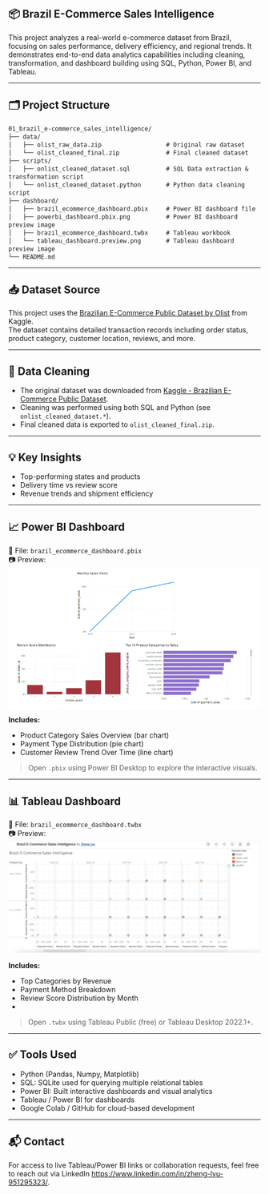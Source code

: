 ## 📦 Brazil E-Commerce Sales Intelligence

This project analyzes a real-world e-commerce dataset from Brazil, focusing on sales performance, delivery efficiency, and regional trends. It demonstrates end-to-end data analytics capabilities including cleaning, transformation, and dashboard building using SQL, Python, Power BI, and Tableau.

---

## 🗂️ Project Structure

```
01_brazil_e-commerce_sales_intelligence/
├── data/
│   ├── olist_raw_data.zip                  # Original raw dataset
│   └── olist_cleaned_final.zip             # Final cleaned dataset
├── scripts/
│   ├── onlist_cleaned_dataset.sql          # SQL Data extraction & transformation script
│   └── onlist_cleaned_dataset.python       # Python data cleaning script
├── dashboard/
│   ├── brazil_ecommerce_dashboard.pbix     # Power BI dashboard file
│   ├── powerbi_dashboard.pbix.png          # Power BI dashboard preview image
│   ├── brazil_ecommerce_dashboard.twbx     # Tableau workbook
│   └── tableau_dashboard.preview.png       # Tableau dashboard preview image
└── README.md 
```

---

## 📥 Dataset Source

This project uses the [Brazilian E-Commerce Public Dataset by Olist](https://www.kaggle.com/datasets/olistbr/brazilian-ecommerce) from Kaggle.  
The dataset contains detailed transaction records including order status, product category, customer location, reviews, and more.

---

## 🧼 Data Cleaning

- The original dataset was downloaded from [Kaggle - Brazilian E-Commerce Public Dataset](https://www.kaggle.com/datasets/olistbr/brazilian-ecommerce).
- Cleaning was performed using both SQL and Python (see `onlist_cleaned_dataset.*`).
- Final cleaned data is exported to `olist_cleaned_final.zip`.

---

## 💡 Key Insights

- Top-performing states and products
- Delivery time vs review score
- Revenue trends and shipment efficiency

---

## 📈 Power BI Dashboard

📁 File: `brazil_ecommerce_dashboard.pbix`  
📷 Preview:
![Power BI Dashboard Preview](powerbi_dashboard.pbix.png)

**Includes:**

- Product Category Sales Overview (bar chart)
- Payment Type Distribution (pie chart)
- Customer Review Trend Over Time (line chart)

> Open `.pbix` using Power BI Desktop to explore the interactive visuals.

---

## 📊 Tableau Dashboard

📁 File: `brazil_ecommerce_dashboard.twbx`  
📷 Preview:
![tableau_dashboard preview](tableau_dashboard.preview.png)

**Includes:**

- Top Categories by Revenue
- Payment Method Breakdown
- Review Score Distribution by Month
- 
> Open `.twbx` using Tableau Public (free) or Tableau Desktop 2022.1+.

---

## ✅ Tools Used

- Python (Pandas, Numpy, Matplotlib)
- SQL: SQLite used for querying multiple relational tables
- Power BI: Built interactive dashboards and visual analytics
- Tableau / Power BI for dashboards
- Google Colab / GitHub for cloud-based development
---

## 📬 Contact

For access to live Tableau/Power BI links or collaboration requests, feel free to reach out via LinkedIn https://www.linkedin.com/in/zheng-lyu-951295323/.
